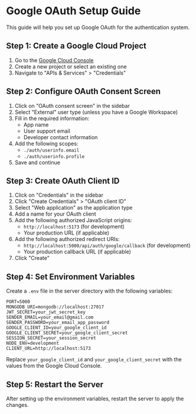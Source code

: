 # Google OAuth Setup Guide

This guide will help you set up Google OAuth for the authentication system.

## Step 1: Create a Google Cloud Project

1. Go to the [Google Cloud Console](https://console.cloud.google.com/)
2. Create a new project or select an existing one
3. Navigate to "APIs & Services" > "Credentials"

## Step 2: Configure OAuth Consent Screen

1. Click on "OAuth consent screen" in the sidebar
2. Select "External" user type (unless you have a Google Workspace)
3. Fill in the required information:
   - App name
   - User support email
   - Developer contact information
4. Add the following scopes:
   - `./auth/userinfo.email`
   - `./auth/userinfo.profile`
5. Save and continue

## Step 3: Create OAuth Client ID

1. Click on "Credentials" in the sidebar
2. Click "Create Credentials" > "OAuth client ID"
3. Select "Web application" as the application type
4. Add a name for your OAuth client
5. Add the following authorized JavaScript origins:
   - `http://localhost:5173` (for development)
   - Your production URL (if applicable)
6. Add the following authorized redirect URIs:
   - `http://localhost:5000/api/auth/google/callback` (for development)
   - Your production callback URL (if applicable)
7. Click "Create"

## Step 4: Set Environment Variables

Create a `.env` file in the server directory with the following variables:

```
PORT=5000
MONGODB_URI=mongodb://localhost:27017
JWT_SECRET=your_jwt_secret_key
SENDER_EMAIL=your_email@gmail.com
SENDER_PASSWORD=your_email_app_password
GOOGLE_CLIENT_ID=your_google_client_id
GOOGLE_CLIENT_SECRET=your_google_client_secret
SESSION_SECRET=your_session_secret
NODE_ENV=development
CLIENT_URL=http://localhost:5173
```

Replace `your_google_client_id` and `your_google_client_secret` with the values from the Google Cloud Console.

## Step 5: Restart the Server

After setting up the environment variables, restart the server to apply the changes. 